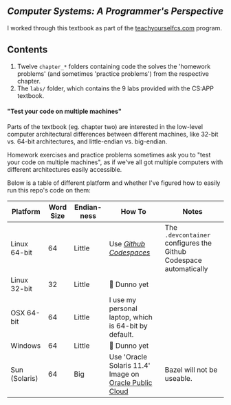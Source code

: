 ---
---
## _Computer Systems: A Programmer's Perspective_

I worked through this textbook as part of the [teachyourselfcs.com](https://teachyourselfcs.com/) program.

## Contents

1. Twelve `chapter_*` folders containing code the solves the 'homework problems' (and sometimes 'practice problems') from the respective chapter.
2. The `labs/` folder, which contains the 9 labs provided with the CS:APP textbook.

#### "Test your code on multiple machines"

Parts of the textbook (eg. chapter two) are interested in the low-level computer architectural differences between
different machines, like 32-bit vs. 64-bit architectures, and little-endian vs. big-endian.

Homework exercises and practice problems sometimes ask you to "test your code on multiple machines", as if we've all
got multiple computers with different architectures easily accessible.

Below is a table of different platform and whether I've figured how to easily run this repo's code on them:

| **Platform** | **Word Size** | **Endian-ness** | **How To** | **Notes** |
|--------------|---------------|-----------------|------------|-----------|
| Linux 64-bit | 64 | Little | Use [_Github Codespaces_](https://github.com/codespaces) | The `.devcontainer` configures the Github Codespace automatically |
| Linux 32-bit | 32 | Little | 🚧 Dunno yet | |
| OSX 64-bit   | 64 | Little | I use my personal laptop, which is 64-bit by default. | |
| Windows      | 64 | Little | 🚧 Dunno yet | |
| Sun (Solaris)| 64 | Big    | Use 'Oracle Solaris 11.4' Image on [Oracle Public Cloud](https://www.oracle.com/cloud/free/) | Bazel will not be useable. |